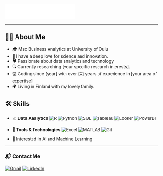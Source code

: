 ![Header Image](https://raw.githubusercontent.com/Shafinonair/Shafin_Alam/main/header_en.svg)


---

## 🙋‍♂️ About Me
- 🎓 Msc Business Analytics at University of Oulu 
- 🚀 I have a deep love for science and innovation.
- ❤️ Passionate about data analytics and technology.
- 🔍 Currently researching [your specific research interests].
- 💻 Coding since [year] with over [X] years of experience in [your area of expertise].
- 🌍 Living in Finland with my lovely family.

## 🛠️ Skills
- 📈 **Data Analytics**
  ![R](https://img.shields.io/badge/R-276DC3?style=flat&logo=r&logoColor=white)
  ![Python](https://img.shields.io/badge/Python-3776AB?style=flat&logo=python&logoColor=white)
  ![SQL](https://img.shields.io/badge/SQL-4479A1?style=flat&logo=postgresql&logoColor=white)
  ![Tableau](https://img.shields.io/badge/Tableau-E97627?style=flat&logo=tableau&logoColor=white)
  ![Looker](https://img.shields.io/badge/Looker-4285F4?style=flat&logo=looker&logoColor=white)
  ![PowerBI](https://img.shields.io/badge/Power_BI-F2C811?style=flat&logo=powerbi&logoColor=black)

- 🔧 **Tools & Technologies**
  ![Excel](https://img.shields.io/badge/Excel-217346?style=flat&logo=microsoftexcel&logoColor=white)
  ![MATLAB](https://img.shields.io/badge/MATLAB-0076A8?style=flat&logo=mathworks&logoColor=white)
  ![Git](https://img.shields.io/badge/Git-F05032?style=flat&logo=git&logoColor=white)
- 🤖 Interested in AI and Machine Learning
---

### 📬 Contact Me

[![Gmail](https://img.shields.io/badge/Gmail-D14836?style=for-the-badge&logo=gmail&logoColor=white)](mailto:shafin.alam1@outlook.com)
[![LinkedIn](https://img.shields.io/badge/LinkedIn-0077B5?style=for-the-badge&logo=linkedin&logoColor=white)](https://www.linkedin.com/in/shafin-alam/)
